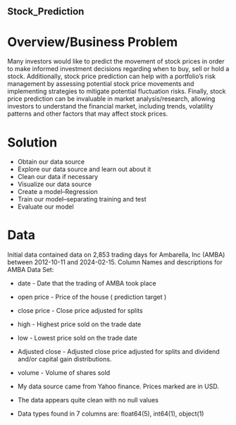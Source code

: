 ## Stock_Prediction

# Overview/Business Problem
Many investors would like to predict the movement of stock prices in order to make informed investment decisions regarding when to buy, sell or hold a stock. Additionally, stock price prediction can help with a portfolio’s risk management by assessing potential stock price movements and implementing strategies to mitigate potential fluctuation risks. Finally, stock price prediction can be invaluable in market analysis/research, allowing investors to understand the financial market, including trends, volatility patterns and other factors that may affect stock prices.

# Solution
* Obtain our data source
* Explore our data source and learn out about it
* Clean our data if necessary
* Visualize our data source
* Create a model–Regression
* Train our model–separating training and test 
* Evaluate our model


# Data
Initial data contained data on 2,853 trading days for Ambarella, Inc (AMBA) between 2012-10-11 and 2024-02-15.
Column Names and descriptions for AMBA Data Set:
  * date - Date that the trading of AMBA took place
  * open price - Price of the house ( prediction target )
  * close price - Close price adjusted for splits
  * high - Highest price sold on the trade date
  * low - Lowest price sold on the trade date
  * Adjusted close - Adjusted close price adjusted for splits and dividend and/or capital gain distributions.
  * volume - Volume of shares sold 

* My data source came from Yahoo finance. Prices marked are in USD.

* The data appears quite clean with no null values

* Data types found in 7 columns are: float64(5), int64(1), object(1)
